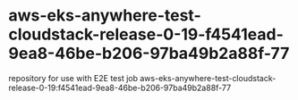# aws-eks-anywhere-test-cloudstack-release-0-19-f4541ead-9ea8-46be-b206-97ba49b2a88f-77
repository for use with E2E test job aws-eks-anywhere-test-cloudstack-release-0-19:f4541ead-9ea8-46be-b206-97ba49b2a88f-77
